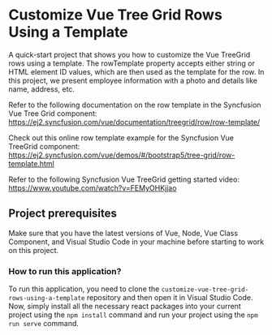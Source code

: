 # Customize Vue Tree Grid Rows Using a Template

A quick-start project that shows you how to customize the Vue TreeGrid rows using a template. The rowTemplate property accepts either string or HTML element ID values, which are then used as the template for the row. In this project, we present employee information with a photo and details like name, address, etc.

Refer to the following documentation on the row template in the Syncfusion Vue Tree Grid component: 
https://ej2.syncfusion.com/vue/documentation/treegrid/row/row-template/

Check out this online row template example for the Syncfusion Vue TreeGrid component: 
https://ej2.syncfusion.com/vue/demos/#/bootstrap5/tree-grid/row-template.html

Refer to the following Syncfusion Vue TreeGrid getting started video: 
https://www.youtube.com/watch?v=FEMyOHKjjao

## Project prerequisites

Make sure that you have the latest versions of Vue, Node, Vue Class Component, and Visual Studio Code in your machine before starting to work on this project.

### How to run this application?

To run this application, you need to clone the `customize-vue-tree-grid-rows-using-a-template` repository and then open it in Visual Studio Code. Now, simply install all the necessary react packages into your current project using the `npm install` command and run your project using the `npm run serve` command.